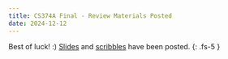 ```yaml
---
title: CS374A Final - Review Materials Posted
date: 2024-12-12
---
```

Best of luck! :)
[Slides](/assets/cs374a/fa24/final/pdf/ACM_CS_374A_final_slides.pdf) and [scribbles](/assets/cs374a/fa24/final/pdf/ACM_CS_374A_final_scribs.pdf) have been posted.
{: .fs-5 }
